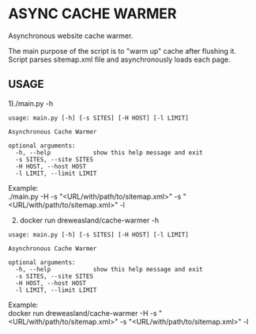 # ASYNC CACHE WARMER
Asynchronous website cache warmer.

The main purpose of the script is to "warm up" cache after flushing it.  
Script parses sitemap.xml file and asynchronously loads each page.

## USAGE
1)./main.py -h
```
usage: main.py [-h] [-s SITES] [-H HOST] [-l LIMIT]

Asynchronous Cache Warmer

optional arguments:
  -h, --help            show this help message and exit
  -s SITES, --site SITES
  -H HOST, --host HOST
  -l LIMIT, --limit LIMIT
```
Example:  
./main.py -H <HOSTNAME or HOST IP> -s "<URL/with/path/to/sitemap.xml>" -s "<URL/with/path/to/sitemap.xml>" -l <number of concurrent threads>

2) docker run dreweasland/cache-warmer -h
```
usage: main.py [-h] [-s SITES] [-H HOST] [-l LIMIT]

Asynchronous Cache Warmer

optional arguments:
  -h, --help            show this help message and exit
  -s SITES, --site SITES
  -H HOST, --host HOST
  -l LIMIT, --limit LIMIT
```

Example:  
docker run dreweasland/cache-warmer -H <HOSTNAME or HOST IP> -s "<URL/with/path/to/sitemap.xml>" -s "<URL/with/path/to/sitemap.xml>" -l <number of concurrent threads>
